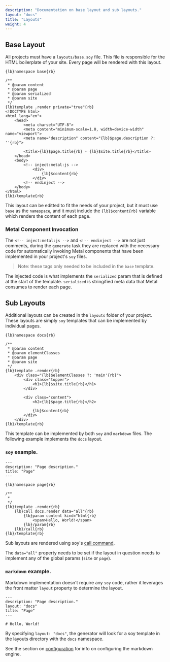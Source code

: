 ```yaml
---
description: "Documentation on base layout and sub layouts."
layout: "docs"
title: "Layouts"
weight: 4
---
```


<article id="base">

## Base Layout

All projects must have a `layouts/base.soy` file. This file is responsible for
the HTML boilerplate of your site. Every page will be rendered with this layout.

```soy
{lb}namespace base{rb}

/**
 * @param content
 * @param page
 * @param serialized
 * @param site
 */
{lb}template .render private="true"{rb}
<!DOCTYPE html>
<html lang="en">
    <head>
        <meta charset="UTF-8">
        <meta content="minimum-scale=1.0, width=device-width" name="viewport">
        <meta name="description" content="{lb}$page.description ?: ''{rb}">

        <title>{lb}$page.title{rb} - {lb}$site.title{rb}</title>
    </head>
    <body>
        <!-- inject:metal:js -->
            <div>
                {lb}$content{rb}
            </div>
        <!-- endinject -->
    </body>
</html>
{lb}/template{rb}
```

This layout can be editted to fit the needs of your project, but it must
use `base` as the `namespace`, and it must include
the `{lb}$content{rb}` variable which renders the content of each page.

### Metal Component Invocation

The `<!-- inject:metal:js -->` and `<!-- endinject -->` are not just comments,
during the `generate` task they are replaced with the necessary code for
automatically invoking Metal components that have been implemented in your
project's `soy` files.

> Note: these tags only needed to be included in the `base` template.

The injected code is what implements the `serialized` param that is defined at
the start of the template. `serialized` is stringified meta data that Metal
consumes to render each page.

</article>

<article id="sub">

## Sub Layouts

Additional layouts can be created in the `layouts` folder of your project. These
layouts are simply `soy` templates that can be implemented by individual pages.

```soy
{lb}namespace docs{rb}

/**
 * @param content
 * @param elementClasses
 * @param page
 * @param site
 */
{lb}template .render{rb}
    <div class="{lb}$elementClasses ?: 'main'{rb}">
        <div class="topper">
            <h1>{lb}$site.title{rb}</h1>
        </div>

        <div class="content">
            <h2>{lb}$page.title{rb}</h2>

            {lb}$content{rb}
        </div>
    </div>
{lb}/template{rb}
```

This template can be implemented by both `soy` and `markdown` files. The
following example implements the `docs` layout.

### `soy` example.

```soy
---
description: "Page description."
title: "Page"
---

{lb}namespace page{rb}

/**
 *
 */
{lb}template .render{rb}
    {lb}call docs.render data="all"{rb}
        {lb}param content kind="html{rb}
            <span>Hello, World!</span>
        {lb}/param{rb}
    {lb}/call{rb}
{lb}/template{rb}
```

Sub layouts are rendered using soy's [call command](https://developers.google.com/closure/templates/docs/commands#call).

The `data="all"` property needs to be set if the layout in question needs to
implement any of the global params (`site` or `page`).

### `markdown` example.

Markdown implementation doesn't require any `soy` code, rather it leverages the
front matter `layout` property to determine the layout.

```
---
description: "Page description."
layout: "docs"
title: "Page"
---

# Hello, World!

```

By specifying `layout: "docs"`, the generator will look for a soy template in
the layouts directory with the `docs` namespace.

See the section on [configuration](http://localhost:8888/docs/tasks.html#configuration) for
info on configuring the markdown engine.

</article>
